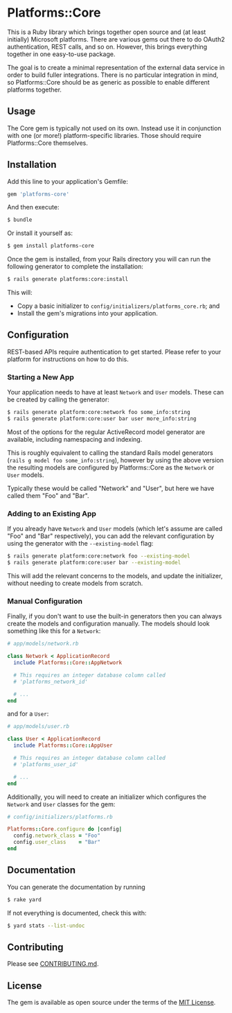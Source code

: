 # Platforms::Core
This is a Ruby library which brings together open source and (at least
initially) Microsoft platforms. There are various gems out there to
do OAuth2 authentication, REST calls, and so on. However, this brings
everything together in one easy-to-use package.

The goal is to create a minimal representation of the external data service in order to build fuller integrations.
There is no particular integration in mind, so Platforms::Core should be as generic as possible to enable
different platforms together.

## Usage

The Core gem is typically not used on its own. Instead use it in conjunction with one (or more!) platform-specific
libraries. Those should require Platforms::Core themselves.

## Installation
Add this line to your application's Gemfile:

```ruby
gem 'platforms-core'
```

And then execute:

```bash
$ bundle
```

Or install it yourself as:

```bash
$ gem install platforms-core
```

Once the gem is installed, from your Rails directory you will can run the following generator to complete the installation:

```bash
$ rails generate platforms:core:install
```

This will:

* Copy a basic initializer to `config/initializers/platforms_core.rb`; and
* Install the gem's migrations into your application.

## Configuration

REST-based APIs require authentication to get started. Please refer to
your platform for instructions on how to do this.

### Starting a New App

Your application needs to have at least `Network` and `User` models. These can be created by calling the generator:

```bash
$ rails generate platform:core:network foo some_info:string
$ rails generate platform:core:user bar user more_info:string
```

Most of the options for the regular ActiveRecord model generator are available, including namespacing and indexing.

This is roughly equivalent to calling the standard Rails model generators (`rails g model foo some_info:string`), however by using the above version the resulting models are configured by Platforms::Core as the `Network` or `User` models.

Typically these would be called "Network" and "User", but here we have called them "Foo" and "Bar".

### Adding to an Existing App

If you already have `Network` and `User` models (which let's assume are called "Foo" and "Bar" respectively), you can add the relevant configuration by using the generator with the `--existing-model` flag:

```bash
$ rails generate platform:core:network foo --existing-model
$ rails generate platform:core:user bar --existing-model
```

This will add the relevant concerns to the models, and update the initializer, without needing to create models from scratch.

### Manual Configuration

Finally, if you don't want to use the built-in generators then you can always create the models and configuration manually. The models should look something like this for a `Network`:

```ruby
# app/models/network.rb

class Network < ApplicationRecord
  include Platforms::Core::AppNetwork

  # This requires an integer database column called
  # 'platforms_network_id'

  # ...
end
```

and for a `User`:

```ruby
# app/models/user.rb

class User < ApplicationRecord
  include Platforms::Core::AppUser

  # This requires an integer database column called
  # 'platforms_user_id'

  # ...
end
```

Additionally, you will need to create an initializer which configures the `Network` and `User` classes for the gem:

```ruby
# config/initializers/platforms.rb

Platforms::Core.configure do |config|
  config.network_class = "Foo"
  config.user_class    = "Bar"
end
```

## Documentation

You can generate the documentation by running

```bash
$ rake yard
```

If not everything is documented, check this with:
```bash
$ yard stats --list-undoc
```


## Contributing

Please see [CONTRIBUTING.md](CONTRIBUTING.md).

## License
The gem is available as open source under the terms of the [MIT License](https://opensource.org/licenses/MIT).
